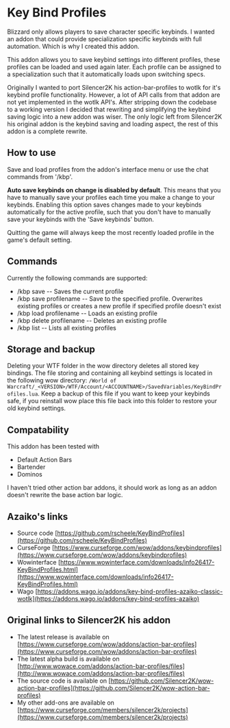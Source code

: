 Key Bind Profiles
===================

Blizzard only allows players to save character specific keybinds. I wanted an addon that could provide specialization specific keybinds with full automation. Which is why I created this addon.

This addon allows you to save keybind settings into different profiles, these profiles can be loaded and used again later. Each profile can be assigned to a specialization such that it automatically loads upon switching specs.

Originally I wanted to port Silencer2K his action-bar-profiles to wotlk for it's keybind profile functionality. However, a lot of API calls from that addon are not yet implemented in the wotlk API's. After stripping down the codebase to a working version I decided that rewriting and simplifying the keybind saving logic into a new addon was wiser. The only logic left from Silencer2K his original addon is the keybind saving and loading aspect, the rest of this addon is a complete rewrite.

How to use
-----

Save and load profiles from the addon's interface menu or use the chat commands from '/kbp'.

**Auto save keybinds on change is disabled by default**. This means that you have to manually save your profiles each time you make a change to your keybinds. Enabling this option saves changes made to your keybinds automatically for the active profile, such that you don't have to manually save your keybinds with the 'Save keybinds' button.

Quitting the game will always keep the most recently loaded profile in the game's default setting.

Commands
-----
Currently the following commands are supported:
* /kbp save -- Saves the current profile
* /kbp save profilename  -- Save to the specified profile. Overwrites existing profiles or creates a new profile if specified profile doesn't exist
* /kbp load profilename  -- Loads an existing profile
* /kbp delete profilename  -- Deletes an existing profile
* /kbp list -- Lists all existing profiles

Storage and backup
-----
Deleting your WTF folder in the wow directory deletes all stored key bindings. The file storing and containing all keybind settings is located in the following wow directory: `/World of Warcraft/_<VERSION>/WTF/Account/<ACCOUNTNAME>/SavedVariables/KeyBindProfiles.lua`. Keep a backup of this file if you want to keep your keybinds safe, if you reinstall wow place this file back into this folder to restore your old keybind settings.

Compatability
-----

This addon has been tested with
* Default Action Bars
* Bartender
* Dominos

I haven't tried other action bar addons, it should work as long as an addon doesn't rewrite the base action bar logic.

Azaiko's links
-----

* Source code [https://github.com/rscheele/KeyBindProfiles](https://github.com/rscheele/KeyBindProfiles)
* CurseForge [https://www.curseforge.com/wow/addons/keybindprofiles](https://www.curseforge.com/wow/addons/keybindprofiles)
* Wowinterface [https://www.wowinterface.com/downloads/info26417-KeyBindProfiles.html](https://www.wowinterface.com/downloads/info26417-KeyBindProfiles.html)
* Wago [https://addons.wago.io/addons/key-bind-profiles-azaiko-classic-wotlk](https://addons.wago.io/addons/key-bind-profiles-azaiko)

Original links to Silencer2K his addon
-----

* The latest release is available on [https://www.curseforge.com/wow/addons/action-bar-profiles](https://www.curseforge.com/wow/addons/action-bar-profiles)
* The latest alpha build is available on [http://www.wowace.com/addons/action-bar-profiles/files](http://www.wowace.com/addons/action-bar-profiles/files)
* The source code is available on [https://github.com/Silencer2K/wow-action-bar-profiles](https://github.com/Silencer2K/wow-action-bar-profiles)
* My other add-ons are available on [https://www.curseforge.com/members/silencer2k/projects](https://www.curseforge.com/members/silencer2k/projects)

